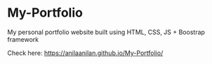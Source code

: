 # My-Portfolio
My personal portfolio website built using HTML, CSS, JS + Boostrap framework

Check here: https://anilaanilan.github.io/My-Portfolio/
